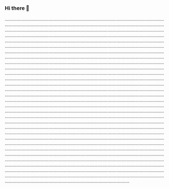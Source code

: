 ### Hi there 👋

.........................................................................................................................................................................................................................................................................................................................................................................................................................................................................................................................................................................................................................................................................................................................................................................................................................................................................................................................................................................................................................................................................................................................................................................................................................................................................................................................................................................................................................................................................................................................................................................................................................................................................................................................................................................................................................................................................................................................................................................................................................................................................................................................................................................................................................................................................................................................................................................................................................................................................................................................................................................................................................................................................................................................................................................................................................................................................................................................................................................................................................................................................................................................................................................................................................................................................................................................................................................................................................................................................................................................................................................................................................................................................................................................................................................................................................................................................................................................................................................